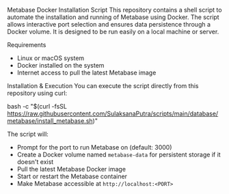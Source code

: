 Metabase Docker Installation Script
This repository contains a shell script to automate the installation and running of Metabase using Docker. The script allows interactive port selection and ensures data persistence through a Docker volume. It is designed to be run easily on a local machine or server.

Requirements
- Linux or macOS system
- Docker installed on the system
- Internet access to pull the latest Metabase image

Installation & Execution
You can execute the script directly from this repository using curl:

bash -c "$(curl -fsSL https://raw.githubusercontent.com/SulaksanaPutra/scripts/main/database/metabase/install_metabase.sh)"

The script will:
- Prompt for the port to run Metabase on (default: 3000)
- Create a Docker volume named `metabase-data` for persistent storage if it doesn't exist
- Pull the latest Metabase Docker image
- Start or restart the Metabase container
- Make Metabase accessible at `http://localhost:<PORT>`
